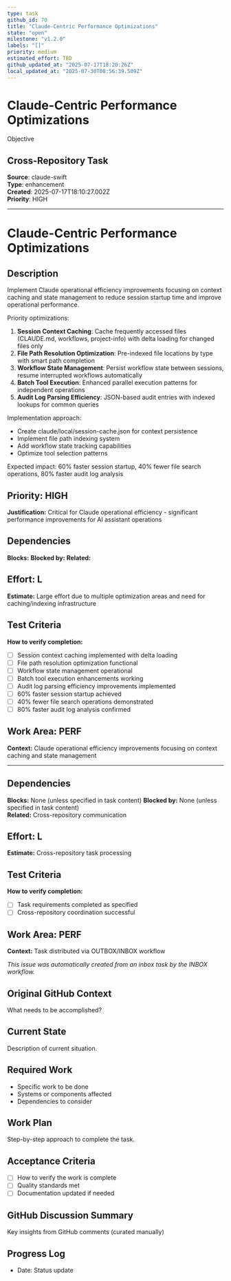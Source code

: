 ```yaml
---
type: task
github_id: 70
title: "Claude-Centric Performance Optimizations"
state: "open"
milestone: "v1.2.0"
labels: "[]"
priority: medium
estimated_effort: TBD
github_updated_at: "2025-07-17T18:20:26Z"
local_updated_at: "2025-07-30T08:56:39.509Z"
---
```


# Claude-Centric Performance Optimizations

Objective
## Cross-Repository Task

**Source**: claude-swift  
**Type**: enhancement  
**Created**: 2025-07-17T18:10:27.002Z  
**Priority**: HIGH

---

# Claude-Centric Performance Optimizations

## Description
Implement Claude operational efficiency improvements focusing on context caching and state management to reduce session startup time and improve operational performance.

Priority optimizations:
1. **Session Context Caching**: Cache frequently accessed files (CLAUDE.md, workflows, project-info) with delta loading for changed files only
2. **File Path Resolution Optimization**: Pre-indexed file locations by type with smart path completion
3. **Workflow State Management**: Persist workflow state between sessions, resume interrupted workflows automatically
4. **Batch Tool Execution**: Enhanced parallel execution patterns for independent operations
5. **Audit Log Parsing Efficiency**: JSON-based audit entries with indexed lookups for common queries

Implementation approach:
- Create claude/local/session-cache.json for context persistence
- Implement file path indexing system
- Add workflow state tracking capabilities  
- Optimize tool selection patterns

Expected impact: 60% faster session startup, 40% fewer file search operations, 80% faster audit log analysis

## Priority: HIGH
**Justification:** Critical for Claude operational efficiency - significant performance improvements for AI assistant operations

## Dependencies
**Blocks:** 
**Blocked by:** 
**Related:** 

## Effort: L
**Estimate:** Large effort due to multiple optimization areas and need for caching/indexing infrastructure

## Test Criteria
**How to verify completion:**
- [ ] Session context caching implemented with delta loading
- [ ] File path resolution optimization functional
- [ ] Workflow state management operational
- [ ] Batch tool execution enhancements working
- [ ] Audit log parsing efficiency improvements implemented
- [ ] 60% faster session startup achieved
- [ ] 40% fewer file search operations demonstrated
- [ ] 80% faster audit log analysis confirmed

## Work Area: PERF
**Context:** Claude operational efficiency improvements focusing on context caching and state management

---

## Dependencies
**Blocks:** None (unless specified in task content)
**Blocked by:** None (unless specified in task content)  
**Related:** Cross-repository communication

## Effort: L
**Estimate:** Cross-repository task processing

## Test Criteria
**How to verify completion:**
- [ ] Task requirements completed as specified
- [ ] Cross-repository coordination successful

## Work Area: PERF
**Context:** Task distributed via OUTBOX/INBOX workflow

*This issue was automatically created from an inbox task by the INBOX workflow.*


## Original GitHub Context
What needs to be accomplished?

## Current State
Description of current situation.

## Required Work
- Specific work to be done
- Systems or components affected
- Dependencies to consider

## Work Plan
Step-by-step approach to complete the task.

## Acceptance Criteria
- [ ] How to verify the work is complete
- [ ] Quality standards met
- [ ] Documentation updated if needed

## GitHub Discussion Summary
Key insights from GitHub comments (curated manually)

## Progress Log
- Date: Status update